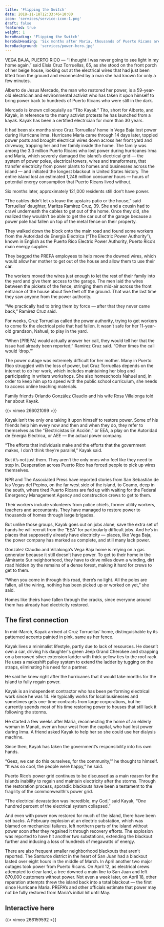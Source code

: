 ```yaml
---
title: 'Flipping the Switch'
date: 2018-11-18T12:33:46+10:00
icon: 'services/service-icon-1.png'
draft: false
featured: true
weight: 1
heroHeading: 'Flipping the Switch'
heroSubHeading: 'Six months after Maria, thousands of Puerto Ricans are still in the dark. Residents have started taking the fallen electrical grid into their own hands to bring the island back into the light.'
heroBackground: 'services/power-hero.jpg'
---
```


VEGA BAJA, PUERTO RICO — “I thought I was never going to see light in my home again,” said Elsia Cruz Torruellas, 65, as she stood on the front porch of her beige house, looking out at the electrical wires that had just been lifted from the ground and reconnected by a man she had known for only a few minutes.

Alberto de Jesus Mercado, the man who restored her power, is a 59-year-old electrician and environmental activist who has taken it upon himself to bring power back to hundreds of Puerto Ricans who were still in the dark.

Mercado is known colloquially as “Tito Kayak.” Tito, short for Alberto, and Kayak, in reference to the many activist protests he has launched from a kayak. Kayak has been a certified electrician for more than 30 years.

It had been six months since Cruz Torruellas’ home in Vega Baja lost power during Hurricane Irma. Hurricane Maria came through 14 days later, toppled power posts and brought electrical wires down across her front yard and driveway, trapping her and her family inside the home. The family was among the 3.3 million Puerto Ricans who lost power during hurricanes Irma and Maria, which severely damaged the island’s electrical grid — the system of power poles, electrical towers, wires and transformers, that transfer electricity from power plants to homes and businesses across the island — and initiated the longest blackout in United States history. The entire island lost an estimated 1,248 million consumer hours — hours of potential energy consumption that Puerto Ricans lived without.

Six months later, approximately 121,000 residents still don’t have power.

“The cables didn’t let us leave the upstairs patio or the house,” said Torruellas’ daughter, Maritza Ramirez Cruz, 39. She and a cousin had to crawl underneath the cables to get out of the home. Once they did, she realized they wouldn’t be able to get the car out of the garage because a power pole had fallen on top of the metal fence on their property.

They walked down the block onto the main road and found some workers from the Autoridad de Energía Eléctrica (“The Electric Power Authority”), known in English as the Puerto Rico Electric Power Authority, Puerto Rico’s main energy supplier.

They begged the PREPA employees to help move the downed wires, which would allow her mother to get out of the house and allow them to use their car.

The workers moved the wires just enough to let the rest of their family into the yard and give them access to the garage. The men laid the wires between the pickets of the fence, stringing them mid-air across the front entrance of the house about five feet off the ground. That was the last time they saw anyone from the power authority.

“We practically had to bring them by force — after that they never came back,” Ramirez Cruz said.

For weeks, Cruz Torruellas called the power authority, trying to get workers to come fix the electrical pole that had fallen. It wasn’t safe for her 11-year-old grandson, Nahuel, to play in the yard.

“When [PREPA] would actually answer her call, they would tell her that the issue had already been reported,” Ramirez Cruz said. “Other times the call would ‘drop.’”

The power outage was extremely difficult for her mother. Many in Puerto Rico struggled with the loss of power, but Cruz Torruellas depends on the internet to do her work, which includes maintaining her blog and participating in writers workshops. She also homeschools Nahuel and, in order to keep him up to speed with the public school curriculum, she needs to access online teaching materials.

Family friends Orlando González Claudio and his wife Rosa Villalonga told her about Kayak.

{{< vimeo 266021099 >}}

Kayak isn’t the only one taking it upon himself to restore power. Some of his friends help him every now and then and when they do, they refer to themselves as the “Electricistas En Acción,” or EEA, a play on the Autoridad de Energía Eléctrica, or AEE — the actual power company.

“The efforts that individuals make and the efforts that the government makes, I don’t think they’re parallel,” Kayak said.

But it’s not just them. They aren’t the only ones who feel like they need to step in. Desperation across Puerto Rico has forced people to pick up wires themselves.

NPR and The Associated Press have reported stories from San Sebastián de las Vegas del Pepino, on the far west side of the island, to Coamo, deep in the south, where tired Puerto Ricans are fed up with waiting for the Federal Emergency Management Agency and construction crews to get to them.

Their workers include volunteers from police chiefs, former utility workers, teachers and accountants. They have managed to restore power to thousands of homes through large brigades.

But unlike those groups, Kayak goes out on jobs alone, save the extra set of hands he will recruit from the “EEA” for particularly difficult jobs. And he’s in places that supposedly already have electricity — places, like Vega Baja, the power company has marked as complete, and still many lack power.

González Claudio and Villalonga’s Vega Baja home is relying on a gas generator because it still doesn’t have power. To get to their home in the Almirante Sur neighborhood, they have to drive miles down a winding, dirt road hidden by the remains of a dense forest, making it hard for crews to get to them.

“When you come in through this road, there’s no light. All the poles are fallen, all the wiring, nothing has been picked up or worked on yet,” she said.

Homes like theirs have fallen through the cracks, since everyone around them has already had electricity restored.

## The first connection

In mid-March, Kayak arrived at Cruz Torruellas’ home, distinguishable by its patterned accents painted in pink, same as her fence.

Kayak lives a minimalist lifestyle, partly due to lack of resources. He doesn’t own a car, driving his daughter's green Jeep Grand Cherokee and strapping on a borrowed silver extension ladder with thick yellow ties to the roof rack. He uses a makeshift pulley system to extend the ladder by tugging on the straps, eliminating his need for a partner.

He said he knew right after the hurricanes that it would take months for the island to fully regain power.

Kayak is an independent contractor who has been performing electrical work since he was 14. He typically works for local businesses and sometimes gets one-time contracts from large corporations, but he currently spends most of his time restoring power to houses that still lack it following the storms.

He started a few weeks after Maria, reconnecting the home of an elderly woman in Manati, over an hour west from the capital, who had lost power during Irma. A friend asked Kayak to help her so she could use her dialysis machine.

Since then, Kayak has taken the government’s responsibility into his own hands.

“Geez, we can do this ourselves, for the community,’” he thought to himself. “It was so cool, the people were happy,” he said.

Puerto Rico’s power grid continues to be discussed as a main reason for the islands inability to regain and maintain electricity after the storms. Through the restoration process, sporadic blackouts have been a testament to the fragility of the commonwealth's power grid.

“The electrical devastation was incredible, my God,” said Kayak, “One hundred percent of the electrical system collapsed.”

And even with power now restored for much of the island, there have been set backs. A February explosion at an electric substation, which was blamed on mechanical failures, left northern parts of the island without power soon after they regained it through recovery efforts. The explosion was reported to have hit another two substations, extending the blackout further and inducing a loss of hundreds of megawatts of energy.

There are also frequent smaller neighborhood blackouts that aren’t reported. The Santurce district in the heart of San Juan had a blackout lasted over eight hours in the middle of March. In April another two major outages took power from Puerto Ricans. On April 12, as electrical crews attempted to clear land, a tree downed a main line to San Juan and left 870,000 customers without power. Not even a week later, on April 18, other reparation attempts threw the island back into a total blackout — the first since Hurricane Maria. PREPA’s and other officials estimate that power may not be fully restored from Maria’s initial hit until May.

## Interactive here

{{< vimeo 266159592 >}}